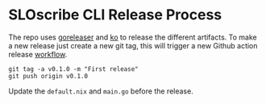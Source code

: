 # SLOscribe CLI Release Process

The repo uses [goreleaser](https://goreleaser.com/) and [ko](https://ko.build/) to release the different artifacts.
To make a new release just create a new git tag, this will trigger a new Github action release [workflow](https://github.com/slosive/sloscribe/blob/main/.github/workflows/release.yml).

```shell
git tag -a v0.1.0 -m "First release"
git push origin v0.1.0
```

Update the `default.nix` and `main.go` before the release.
